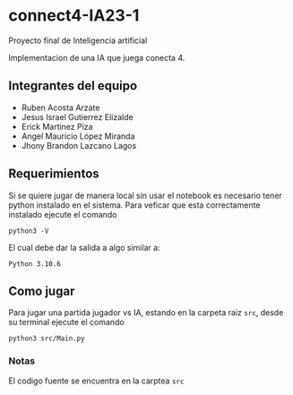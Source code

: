 # connect4-IA23-1
Proyecto final de Inteligencia artificial 

Implementacion de una IA que juega conecta 4.

## Integrantes del equipo

- Ruben Acosta Arzate 
- Jesus Israel Gutierrez Elizalde
- Erick Martinez Piza 
- Angel Mauricio López Miranda 
- Jhony Brandon Lazcano Lagos

## Requerimientos 

Si se quiere jugar de manera local sin usar el notebook es necesario tener python instalado
en el sistema. Para veficar que esta correctamente instalado ejecute el comando

```shell
python3 -V
```

El cual debe dar la salida a algo similar a: 

```shell
Python 3.10.6
```

## Como jugar

Para jugar una partida jugador vs IA, estando en la carpeta raiz `src`, desde su terminal
ejecute el comando

```shell
python3 src/Main.py
```

### Notas

El codigo fuente se encuentra en la carptea `src`